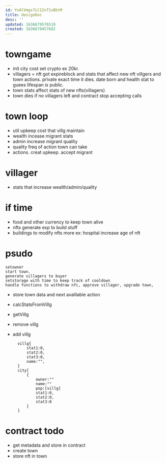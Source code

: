 ```yaml
---
id: YvAlVmgs7LC12nT1sBbtM
title: designDoc
desc: ''
updated: 1636679576519
created: 1636679457682
---
```



# towngame
- init city cost set crypto ex 20kr.
- villagers = nft got expireblock and stats that affect new nft villgers and town actions. private exact time it dies. date born and health stat to guees lifespan is public.
- town stats affect stats of new nfts(villagers)
- town dies if no villagers left and contract stop accepting calls

# town loop
- util upkeep cost that villg maintain
- wealth incease migrant stats
- admin increase migrant quality
- quality freq of action town can take
- actions. creat upkeep. accept migrant

# villager
- stats that increase wealth/admin/quality

# if time
- food and other currency to keep town alive
- nfts generate exp to build stuff
- buildings to modify nfts more ex: hospital increase age of nft

# psudo
    setowner
    start town.
    generate villagers to buyer
    setstorage with time to keep track of cooldown
    handle functions to withdraw nfc, approve villager, upgrade town,

- store town data and next avalilable action
- calcStatsFromVillg
- getVillg
- remove villg
- add villg

        villg{
            stat1:0,
            stat2:0,
            stat3:0,
            name:"",
        }
        city[
            {
                owner:""
                name:""
                pop:[villg]
                stat1:0,
                stat2:0,
                stat3:0
            }
        ]
# contract todo

- get metadata and store in contract
- create town
- store nft in town
